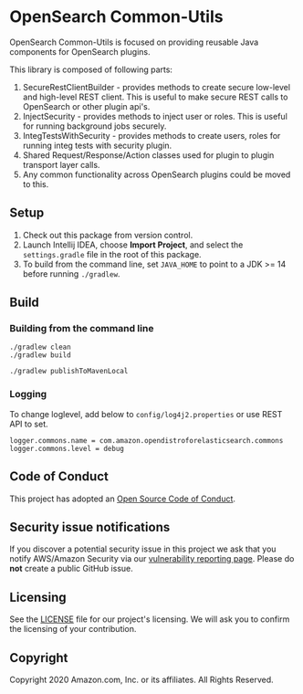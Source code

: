 # OpenSearch Common-Utils 

OpenSearch Common-Utils is focused on providing reusable Java components for OpenSearch plugins.

This library is composed of following parts:
1. SecureRestClientBuilder - provides methods to create secure low-level and high-level REST client. This is 
   useful to make secure REST calls to OpenSearch or other plugin api's. 
2. InjectSecurity - provides methods to inject user or roles. This is useful for running background jobs securely.
3. IntegTestsWithSecurity - provides methods to create users, roles for running integ tests with security plugin.
4. Shared Request/Response/Action classes used for plugin to plugin transport layer calls.
5. Any common functionality across OpenSearch plugins could be moved to this.


## Setup

1. Check out this package from version control.
1. Launch Intellij IDEA, choose **Import Project**, and select the `settings.gradle` file in the root of this package. 
1. To build from the command line, set `JAVA_HOME` to point to a JDK >= 14 before running `./gradlew`.


## Build

### Building from the command line
```
./gradlew clean
./gradlew build 

./gradlew publishToMavenLocal
```

### Logging

To change loglevel, add below to `config/log4j2.properties` or use REST API to set.
```
logger.commons.name = com.amazon.opendistroforelasticsearch.commons
logger.commons.level = debug
```

## Code of Conduct

This project has adopted an [Open Source Code of Conduct](https://opendistro.github.io/for-elasticsearch/codeofconduct.html).


## Security issue notifications

If you discover a potential security issue in this project we ask that you notify AWS/Amazon Security via our [vulnerability reporting page](http://aws.amazon.com/security/vulnerability-reporting/). Please do **not** create a public GitHub issue.


## Licensing

See the [LICENSE](./LICENSE.txt) file for our project's licensing. We will ask you to confirm the licensing of your contribution.


## Copyright

Copyright 2020 Amazon.com, Inc. or its affiliates. All Rights Reserved.